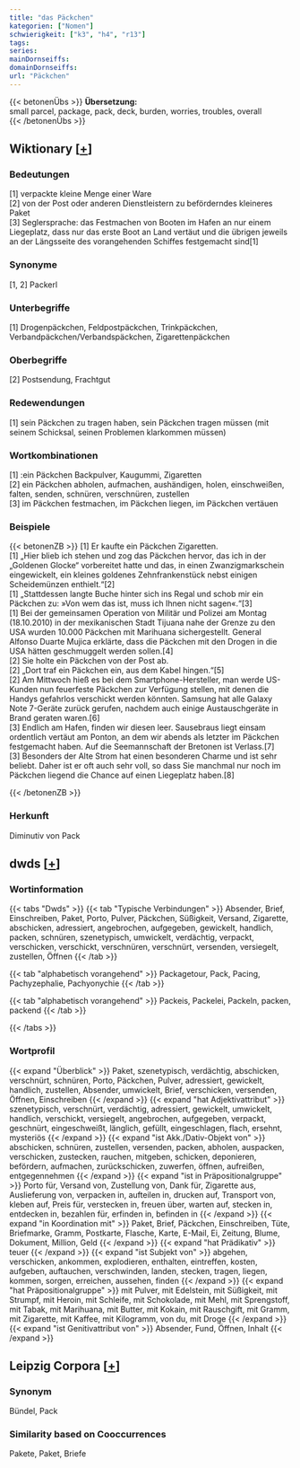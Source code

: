 ```yaml
---
title: "das Päckchen"
kategorien: ["Nomen"]
schwierigkeit: ["k3", "h4", "r13"]
tags:
series:
mainDornseiffs:
domainDornseiffs:
url: "Päckchen"
---
```


{{< betonenÜbs >}}
**Übersetzung:**  
small parcel, package, pack, deck, burden, worries, troubles, overall  
{{< /betonenÜbs >}}

## Wiktionary [[+](https://de.wiktionary.org/wiki/Päckchen)]

### Bedeutungen
[1] verpackte kleine Menge einer Ware  
[2] von der Post oder anderen Dienstleistern zu beförderndes kleineres Paket  
[3] Seglersprache: das Festmachen von Booten im Hafen an nur einem Liegeplatz, dass nur das erste Boot an Land vertäut und die übrigen jeweils an der Längsseite des vorangehenden Schiffes festgemacht sind[1]  

### Synonyme
[1, 2] Packerl  

### Unterbegriffe
[1] Drogenpäckchen, Feldpostpäckchen, Trinkpäckchen, Verbandpäckchen/Verbandspäckchen, Zigarettenpäckchen  

### Oberbegriffe
[2] Postsendung, Frachtgut  

### Redewendungen
[1] sein Päckchen zu tragen haben, sein Päckchen tragen müssen (mit seinem Schicksal, seinen Problemen klarkommen müssen)  

### Wortkombinationen
[1] :ein Päckchen Backpulver, Kaugummi, Zigaretten  
[2] ein Päckchen abholen, aufmachen, aushändigen, holen, einschweißen, falten, senden, schnüren, verschnüren, zustellen  
[3] im Päckchen festmachen, im Päckchen liegen, im Päckchen vertäuen  

### Beispiele
{{< betonenZB >}}
[1] Er kaufte ein Päckchen Zigaretten.  
[1] „Hier blieb ich stehen und zog das Päckchen hervor, das ich in der „Goldenen Glocke“ vorbereitet hatte und das, in einen Zwanzigmarkschein eingewickelt, ein kleines goldenes Zehnfrankenstück nebst einigen Scheidemünzen enthielt.“[2]  
[1] „Stattdessen langte Buche hinter sich ins Regal und schob mir ein Päckchen zu: »Von wem das ist, muss ich Ihnen nicht sagen«.“[3]  
[1] Bei der gemeinsamen Operation von Militär und Polizei am Montag (18.10.2010) in der mexikanischen Stadt Tijuana nahe der Grenze zu den USA wurden 10.000 Päckchen mit Marihuana sichergestellt. General Alfonso Duarte Mujica erklärte, dass die Päckchen mit den Drogen in die USA hätten geschmuggelt werden sollen.[4]  
[2] Sie holte ein Päckchen von der Post ab.  
[2] „Dort traf ein Päckchen ein, aus dem Kabel hingen.“[5]  
[2] Am Mittwoch hieß es bei dem Smartphone-Hersteller, man werde US-Kunden nun feuerfeste Päckchen zur Verfügung stellen, mit denen die Handys gefahrlos verschickt werden könnten. Samsung hat alle Galaxy Note 7-Geräte zurück gerufen, nachdem auch einige Austauschgeräte in Brand geraten waren.[6]  
[3] Endlich am Hafen, finden wir diesen leer. Sausebraus liegt einsam ordentlich vertäut am Ponton, an dem wir abends als letzter im Päckchen festgemacht haben. Auf die Seemannschaft der Bretonen ist Verlass.[7]  
[3] Besonders der Alte Strom hat einen besonderen Charme und ist sehr beliebt. Daher ist er oft auch sehr voll, so dass Sie manchmal nur noch im Päckchen liegend die Chance auf einen Liegeplatz haben.[8]  

{{< /betonenZB >}}
### Herkunft
Diminutiv von Pack  



## dwds [[+](https://www.dwds.de/wb/Päckchen)]

### Wortinformation
{{< tabs "Dwds" >}}
{{< tab "Typische Verbindungen" >}}
Absender, Brief, Einschreiben, Paket, Porto, Pulver, Päckchen, Süßigkeit, Versand, Zigarette, abschicken, adressiert, angebrochen, aufgegeben, gewickelt, handlich, packen, schnüren, szenetypisch, umwickelt, verdächtig, verpackt, verschicken, verschickt, verschnüren, verschnürt, versenden, versiegelt, zustellen, Öffnen
{{< /tab >}}

{{< tab "alphabetisch vorangehend" >}}
Packagetour, Pack, Pacing, Pachyzephalie, Pachyonychie
{{< /tab >}}

{{< tab "alphabetisch vorangehend" >}}
Packeis, Packelei, Packeln, packen, packend
{{< /tab >}}

{{< /tabs >}}

### Wortprofil
{{< expand "Überblick" >}} Paket, szenetypisch, verdächtig, abschicken, verschnürt, schnüren, Porto, Päckchen, Pulver, adressiert, gewickelt, handlich, zustellen, Absender, umwickelt, Brief, verschicken, versenden, Öffnen, Einschreiben {{< /expand >}}
{{< expand "hat Adjektivattribut" >}} szenetypisch, verschnürt, verdächtig, adressiert, gewickelt, umwickelt, handlich, verschickt, versiegelt, angebrochen, aufgegeben, verpackt, geschnürt, eingeschweißt, länglich, gefüllt, eingeschlagen, flach, ersehnt, mysteriös {{< /expand >}}
{{< expand "ist Akk./Dativ-Objekt von" >}} abschicken, schnüren, zustellen, versenden, packen, abholen, auspacken, verschicken, zustecken, rauchen, mitgeben, schicken, deponieren, befördern, aufmachen, zurückschicken, zuwerfen, öffnen, aufreißen, entgegennehmen {{< /expand >}}
{{< expand "ist in Präpositionalgruppe" >}} Porto für, Versand von, Zustellung von, Dank für, Zigarette aus, Auslieferung von, verpacken in, aufteilen in, drucken auf, Transport von, kleben auf, Preis für, verstecken in, freuen über, warten auf, stecken in, entdecken in, bezahlen für, erfinden in, befinden in {{< /expand >}}
{{< expand "in Koordination mit" >}} Paket, Brief, Päckchen, Einschreiben, Tüte, Briefmarke, Gramm, Postkarte, Flasche, Karte, E-Mail, Ei, Zeitung, Blume, Dokument, Million, Geld {{< /expand >}}
{{< expand "hat Prädikativ" >}} teuer {{< /expand >}}
{{< expand "ist Subjekt von" >}} abgehen, verschicken, ankommen, explodieren, enthalten, eintreffen, kosten, aufgeben, auftauchen, verschwinden, landen, stecken, tragen, liegen, kommen, sorgen, erreichen, aussehen, finden {{< /expand >}}
{{< expand "hat Präpositionalgruppe" >}} mit Pulver, mit Edelstein, mit Süßigkeit, mit Strumpf, mit Heroin, mit Schleife, mit Schokolade, mit Mehl, mit Sprengstoff, mit Tabak, mit Marihuana, mit Butter, mit Kokain, mit Rauschgift, mit Gramm, mit Zigarette, mit Kaffee, mit Kilogramm, von du, mit Droge {{< /expand >}}
{{< expand "ist Genitivattribut von" >}} Absender, Fund, Öffnen, Inhalt {{< /expand >}}

## Leipzig Corpora [[+](https://corpora.uni-leipzig.de/en/res?word=Päckchen&corpusId=deu_newscrawl-public_2018)]


### Synonym
Bündel, Pack


### Similarity based on Cooccurrences
Pakete, Paket, Briefe

